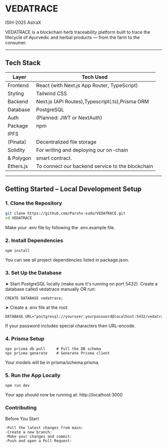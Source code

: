 # VEDATRACE
ISIH-2025 AstraX

VEDATRACE is a blockchain herb traceability platform built to trace the lifecycle of Ayurvedic and herbal products — from the farm to the consumer.

---

## Tech Stack

| Layer     | Tech Used                                       |
|-----------|-------------------------------------------------|
| Frontend  | React (with Next.js App Router, TypeScript)     |
| Styling   | Tailwind CSS                                    |
| Backend   | Next.js (API Routes),Typescript(.ts),Prisma ORM |
| Database  | PostgreSQL                                      |
| Auth      | (Planned: JWT or NextAuth)                      |
| Package   | npm                                             |
|IPFS       |                                                 |
|(Pinata)   | Decentralized file storage                      |
|Solidity   | For writing and deploying our on-chain          |
|& Polygon  | smart contract.                                 |
|Ethers.js  | To connect our backend service to the blockchain|                                            |

---

## Getting Started – Local Development Setup

### 1. **Clone the Repository**

```bash
git clone https://github.com/Parshv-sudo/VEDATRACE.git
cd VEDATRACE
```
Make your .env file by following the .env.example file.

### 2. Install Dependencies
```
npm install
```
You can see all project dependencies listed in package.json.

### 3. Set Up the Database
➤ Start PostgreSQL locally (make sure it's running on port 5432). Create a database called vedatrace manually OR run:
```
CREATE DATABASE vedatrace;
```
➤ Create a .env file at the root:
```
DATABASE_URL="postgresql://youruser:yourpassword@localhost:5432/vedatrace"
```
If your password includes special characters then URL-encode.
### 4. Prisma Setup
```
npx prisma db pull     # Pull the DB schema
npx prisma generate    # Generate Prisma client
```
Your models will be in prisma/schema.prisma.

### 5. Run the App Locally
```
npm run dev
```
Your app should now be running at: http://localhost:3000

### Contributing
Before You Start
```
-Pull the latest changes from main:
-Create a new branch:
-Make your changes and commit:
-Push and open a Pull Request:
```


